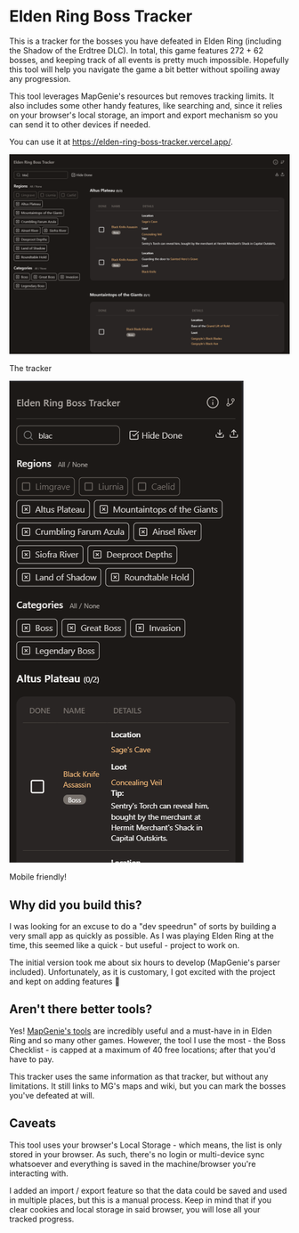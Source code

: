 # Elden Ring Boss Tracker

This is a tracker for the bosses you have defeated in Elden Ring (including the Shadow of the Erdtree
DLC). In total, this game features 272 + 62 bosses, and keeping track of all events is pretty much
impossible. Hopefully this tool will help you navigate the game a bit better without spoiling away any
progression.

This tool leverages MapGenie's resources but removes tracking limits. It also includes some other handy features, like searching and, since it relies on your browser's local storage, an import and export mechanism so you can send it to other devices if needed.

You can use it at <https://elden-ring-boss-tracker.vercel.app/>.

![The tracker](1.png 'The tracker')

The tracker

![Mobile friendly!](2.png 'Mobile friendly!')

Mobile friendly!

## Why did you build this?

I was looking for an excuse to do a "dev speedrun" of sorts by building a very small app as quickly as possible. As I was playing Elden Ring at the time, this seemed like a quick - but useful - project to work on.

The initial version took me about six hours to develop (MapGenie's parser included). Unfortunately, as it is customary, I got excited with the project and kept on adding features 🤷

## Aren't there better tools?

Yes! [MapGenie's tools](https://mapgenie.io/elden-ring) are incredibly useful and a must-have in in Elden Ring and so many other games.
However, the tool I use the most - the Boss Checklist - is capped at a maximum of 40 free locations; after that you'd have to pay.

This tracker uses the same information as that tracker, but without any limitations. It still links to MG's maps and wiki, but you can mark the bosses you've defeated at will.

## Caveats

This tool uses your browser's Local Storage - which means, the list is only stored in your browser. As such, there's no login or multi-device sync whatsoever and everything is saved in the machine/browser you're interacting with.

I added an import / export feature so that the data could be saved and used in multiple places, but this is a manual process. Keep in mind that if you clear cookies and local storage in said browser, you will lose all your tracked progress.
